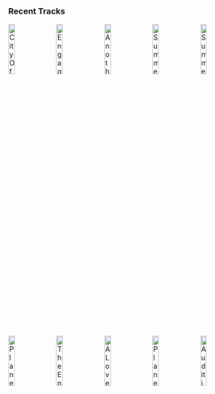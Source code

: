 ### Recent Tracks
[<img src='https://lastfm.freetls.fastly.net/i/u/300x300/93abb8f8430d1ec2d9dd136660a8c636.png' width='16%' height='16%' alt='City Of Stars'>](https://www.last.fm/music/ryan%2bgosling/_/city%2bof%2bstars)&nbsp;&nbsp;&nbsp;&nbsp;[<img src='https://lastfm.freetls.fastly.net/i/u/300x300/93abb8f8430d1ec2d9dd136660a8c636.png' width='16%' height='16%' alt='Engagement Party'>](https://www.last.fm/music/justin%2bhurwitz/_/engagement%2bparty)&nbsp;&nbsp;&nbsp;&nbsp;[<img src='https://lastfm.freetls.fastly.net/i/u/300x300/93abb8f8430d1ec2d9dd136660a8c636.png' width='16%' height='16%' alt='Another Day of Sun'>](https://www.last.fm/music/la%2bla%2bland%2bcast/_/another%2bday%2bof%2bsun)&nbsp;&nbsp;&nbsp;&nbsp;[<img src='https://lastfm.freetls.fastly.net/i/u/300x300/93abb8f8430d1ec2d9dd136660a8c636.png' width='16%' height='16%' alt='Summer Montage / Madeline'>](https://www.last.fm/music/justin%2bhurwitz/_/summer%2bmontage%2b%252f%2bmadeline)&nbsp;&nbsp;&nbsp;&nbsp;[<img src='https://lastfm.freetls.fastly.net/i/u/300x300/93abb8f8430d1ec2d9dd136660a8c636.png' width='16%' height='16%' alt='Summer Montage / Madeline'>](https://www.last.fm/music/justin%2bhurwitz/_/summer%2bmontage%2b%252f%2bmadeline)&nbsp;&nbsp;&nbsp;&nbsp;<br>[<img src='https://lastfm.freetls.fastly.net/i/u/300x300/93abb8f8430d1ec2d9dd136660a8c636.png' width='16%' height='16%' alt='Planetarium'>](https://www.last.fm/music/justin%2bhurwitz/_/planetarium)&nbsp;&nbsp;&nbsp;&nbsp;[<img src='https://lastfm.freetls.fastly.net/i/u/300x300/93abb8f8430d1ec2d9dd136660a8c636.png' width='16%' height='16%' alt='The End'>](https://www.last.fm/music/justin%2bhurwitz/_/the%2bend)&nbsp;&nbsp;&nbsp;&nbsp;[<img src='https://lastfm.freetls.fastly.net/i/u/300x300/98ff38558bd60c0a71967ab5940a5f27.png' width='16%' height='16%' alt='A Lovely Night'>](https://www.last.fm/music/ryan%2bgosling/_/a%2blovely%2bnight)&nbsp;&nbsp;&nbsp;&nbsp;[<img src='https://lastfm.freetls.fastly.net/i/u/300x300/93abb8f8430d1ec2d9dd136660a8c636.png' width='16%' height='16%' alt='Planetarium'>](https://www.last.fm/music/justin%2bhurwitz/_/planetarium)&nbsp;&nbsp;&nbsp;&nbsp;[<img src='https://lastfm.freetls.fastly.net/i/u/300x300/98ff38558bd60c0a71967ab5940a5f27.png' width='16%' height='16%' alt='Audition (The Fools Who Dream)'>](https://www.last.fm/music/emma%2bstone/_/audition%2b%2528the%2bfools%2bwho%2bdream%2529)&nbsp;&nbsp;&nbsp;&nbsp;<br>